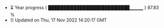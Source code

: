- ⏳ Year progress { ██████████████████████████▁▁▁▁ } 87.83 %
- ⏰ Updated on Thu, 17 Nov 2022 14:20:17 GMT

